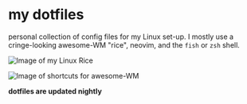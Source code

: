 # my dotfiles

personal collection of config files for my Linux set-up. I mostly use a cringe-looking awesome-WM "rice", neovim, and the `fish` or `zsh` shell.

![Image of my Linux Rice](https://aedrielkylejavier.me/assets/rice6.png)

![Image of shortcuts for awesome-WM](https://aedrielkylejavier.me/assets/shortcuts2.png)

**dotfiles are updated nightly**
